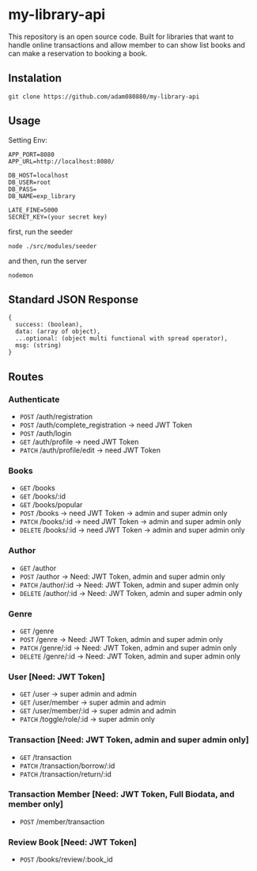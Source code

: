 # my-library-api

This repository is an open source code. Built for libraries that want to handle online transactions and allow member to can show list books and can make a reservation to booking a book.

## Instalation

```
git clone https://github.com/adam080880/my-library-api
```

## Usage

Setting Env:

```
APP_PORT=8080
APP_URL=http://localhost:8080/

DB_HOST=localhost
DB_USER=root
DB_PASS=
DB_NAME=exp_library

LATE_FINE=5000
SECRET_KEY=(your secret key)
```

first, run the seeder

```
node ./src/modules/seeder
```

and then, run the server

```
nodemon
```

## Standard JSON Response

```
{
  success: (boolean),
  data: (array of object),
  ...optional: (object multi functional with spread operator),
  msg: (string)
}
```

## Routes

### Authenticate

- `POST` /auth/registration
- `POST` /auth/complete_registration -> need JWT Token
- `POST` /auth/login
- `GET` /auth/profile -> need JWT Token
- `PATCH` /auth/profile/edit -> need JWT Token

### Books

- `GET` /books
- `GET` /books/:id
- `GET` /books/popular
- `POST` /books -> need JWT Token -> admin and super admin only
- `PATCH` /books/:id -> need JWT Token -> admin and super admin only
- `DELETE` /books/:id -> need JWT Token -> admin and super admin only

### Author

- `GET` /author
- `POST` /author -> Need: JWT Token, admin and super admin only
- `PATCH` /author/:id -> Need: JWT Token, admin and super admin only
- `DELETE` /author/:id -> Need: JWT Token, admin and super admin only

### Genre

- `GET` /genre
- `POST` /genre -> Need: JWT Token, admin and super admin only
- `PATCH` /genre/:id -> Need: JWT Token, admin and super admin only
- `DELETE` /genre/:id -> Need: JWT Token, admin and super admin only

### User [Need: JWT Token]

- `GET` /user -> super admin and admin
- `GET` /user/member -> super admin and admin
- `GET` /user/member/:id -> super admin and admin
- `PATCH` /toggle/role/:id -> super admin only

### Transaction [Need: JWT Token, admin and super admin only]

- `GET` /transaction
- `PATCH` /transaction/borrow/:id
- `PATCH` /transaction/return/:id

### Transaction Member [Need: JWT Token, Full Biodata, and member only]

- `POST` /member/transaction

### Review Book [Need: JWT Token]

- `POST` /books/review/:book_id
